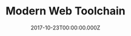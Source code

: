---
title: Modern Web Toolchain
date: 2017-10-23T00:00:00.000Z
image: speaking.jpg
event: Dev-Day Digicomp - Zürich
tags: [Javascript,Web,Development]
category: talks
---